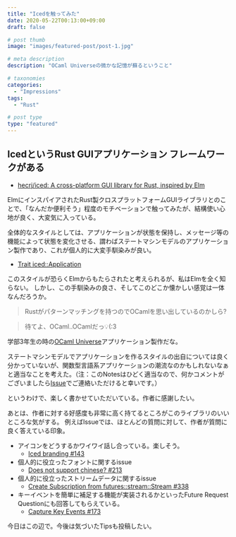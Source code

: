 ```yaml
---
title: "Icedを触ってみた"
date: 2020-05-22T00:13:00+09:00
draft: false

# post thumb
image: "images/featured-post/post-1.jpg"

# meta description
description: "OCaml Universeの微かな記憶が蘇るということ"

# taxonomies
categories:
  - "Impressions"
tags:
  - "Rust"

# post type
type: "featured"
---
```


## IcedというRust GUIアプリケーション フレームワークがある
- [hecrj/iced: A cross-platform GUI library for Rust, inspired by Elm](https://github.com/hecrj/iced)

ElmにインスパイアされたRust製クロスプラットフォームGUIライブラリとのことで、「なんだか便利そう」程度のモチベーションで触ってみたが、結構使い心地が良く、大変気に入っている。

全体的なスタイルとしては、アプリケーションが状態を保持し、メッセージ等の機能によって状態を変化させる、謂わばステートマシンモデルのアプリケーション製作であり、これが個人的に大変手馴染みが良い。
- [Trait iced::Application](https://docs.rs/iced/0.1.1/iced/trait.Application.html)

このスタイルが恐らくElmからもたらされたと考えられるが、私はElmを全く知らない。
しかし、この手馴染みの良さ、そしてこのどこか懐かしい感覚は一体なんだろうか。

> Rustがパターンマッチングを持つのでOCamlを思い出しているのかしら?

> 待てよ、OCaml..OCamlだっ💡(:3

学部3年生の時の[OCaml Universe](http://pllab.is.ocha.ac.jp/~asai/Universe/)アプリケーション製作だな。

ステートマシンモデルでアプリケーションを作るスタイルの出自については良く分かっていないが、関数型言語系アプリケーションの潮流なのかもしれないなぁと適当なことを考えた。（注：このNotesはひどく適当なので、何かコメントがございましたら[Issue](https://github.com/lilybrevec/notes/issues)でご連絡いただけると幸いです。）

というわけで、楽しく書かせていただいている。作者に感謝したい。

あとは、作者に対する好感度も非常に高く持てるところがこのライブラリのいいところな気がする。
例えばIssueでは、ほとんどの質問に対して、作者が質問に良く答えている印象。

- アイコンをどうするかワイワイ話し合っている。楽しそう。
  - [Iced branding #143](https://github.com/hecrj/iced/issues/143)
- 個人的に役立ったフォントに関するissue
  - [Does not support chinese? #213](https://github.com/hecrj/iced/issues/213)
- 個人的に役立ったストリームデータに関するissue
  - [Create Subscription from futures::stream::Stream #338](https://github.com/hecrj/iced/issues/338)
- キーイベントを簡単に補足する機能が実装されるかといったFuture Request Questionにも回答してもらえている。
  - [Capture Key Events #173](https://github.com/hecrj/iced/issues/173)

今日はこの辺で。今後は気づいたTipsも投稿したい。

